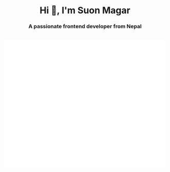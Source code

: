 

<h1 align="center">Hi 👋, I'm Suon Magar</h1>
<h3 align="center">A passionate frontend developer from Nepal</h3>

<div align="center" >
	<br>
	<a >
		<img src="react.svg" width="800" height="400" alt="Click to see the source">
	</a>
	<br>
</div>

